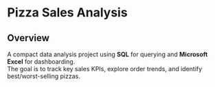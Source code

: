 # Pizza Sales Analysis
## Overview
A compact data analysis project using **SQL** for querying and **Microsoft Excel** for dashboarding.  
The goal is to track key sales KPIs, explore order trends, and identify best/worst-selling pizzas.

